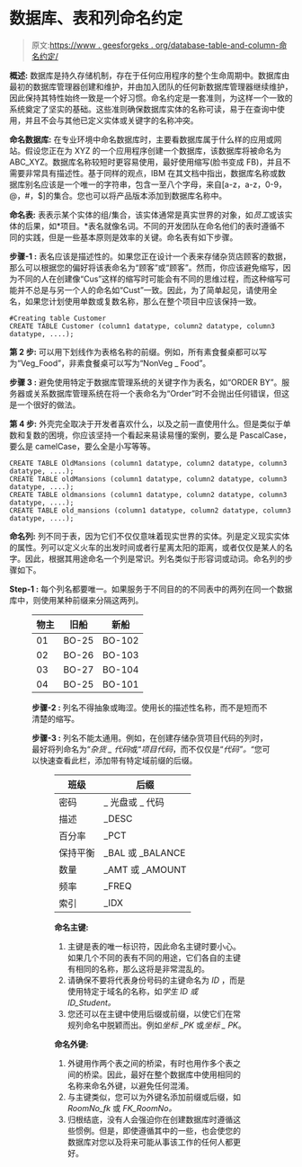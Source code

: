# 数据库、表和列命名约定

> 原文:[https://www . geesforgeks . org/database-table-and-column-命名约定/](https://www.geeksforgeeks.org/database-table-and-column-naming-conventions/)

**概述:**
数据库是持久存储机制，存在于任何应用程序的整个生命周期中。数据库由最初的数据库管理器创建和维护，并由加入团队的任何新数据库管理器继续维护，因此保持其特性始终一致是一个好习惯。命名约定是一套准则，为这样一个一致的系统奠定了坚实的基础。这些准则确保数据库实体的名称可读，易于在查询中使用，并且不会与其他已定义实体或关键字的名称冲突。

**命名数据库:**
在专业环境中命名数据库时，主要看数据库属于什么样的应用或网站。假设您正在为 XYZ 的一个应用程序创建一个数据库，该数据库将被命名为 ABC_XYZ。数据库名称较短时更容易使用，最好使用缩写(脸书变成 FB)，并且不需要非常具有描述性。基于同样的观点，IBM 在其文档中指出，数据库名称或数据库别名应该是一个唯一的字符串，包含一至八个字母，来自[a-z，a-z，0-9，@，#，$]的集合。您也可以将产品版本添加到数据库名称中。

**命名表:**
表表示某个实体的组/集合，该实体通常是真实世界的对象，如*员工*或该实体的后果，如*项目。*表名就像名词。不同的开发团队在命名他们的表时遵循不同的实践，但是一些基本原则是效率的关键。命名表有如下步骤。

**步骤-1 :**
表名应该是描述性的。如果您正在设计一个表来存储杂货店顾客的数据，那么可以根据您的偏好将该表命名为“顾客”或“顾客”。然而，你应该避免缩写，因为不同的人在创建像“Cus”这样的缩写时可能会有不同的思维过程，而这种缩写可能并不总是与另一个人的命名如“Cust”一致。因此，为了简单起见，请使用全名，如果您计划使用单数或复数名称，那么在整个项目中应该保持一致。

```
#Creating table Customer
CREATE TABLE Customer (column1 datatype, column2 datatype, column3 datatype, ....);
```

**第 2 步:**
可以用下划线作为表格名称的前缀。例如，所有素食餐桌都可以写为“Veg_Food”，非素食餐桌可以写为“NonVeg _ Food”。

**步骤 3 :**
避免使用特定于数据库管理系统的关键字作为表名，如“ORDER BY”。服务器或关系数据库管理系统在将一个表命名为“Order”时不会抛出任何错误，但这是一个很好的做法。

**第 4 步:**
外壳完全取决于开发者喜欢什么，以及之前一直使用什么。但是类似于单数和复数的困境，你应该坚持一个看起来易读易懂的案例，要么是 PascalCase，要么是 camelCase，要么全是小写等等。

```
CREATE TABLE OldMansions (column1 datatype, column2 datatype, column3 datatype, ....);
CREATE TABLE oldMansions (column1 datatype, column2 datatype, column3 datatype, ....);
CREATE TABLE oldmansions (column1 datatype, column2 datatype, column3 datatype, ....);
CREATE TABLE old_mansions (column1 datatype, column2 datatype, column3 datatype, ....);
```

**命名列:**
列不同于表，因为它们不仅仅意味着现实世界的实体。列是定义现实实体的属性。列可以定义火车的出发时间或者行星离太阳的距离，或者仅仅是某人的名字。因此，根据其用途命名一个列是常识。列名类似于形容词或动词。命名列的步骤如下。

**Step-1 :**
每个列名都要唯一。如果服务于不同目的的不同表中的两列在同一个数据库中，则使用某种前缀来分隔这两列。

<figure class="table">

| 物主 | 旧船 | 新船 |
| --- | --- | --- |
| 01 | BO-25 | BO-102 |
| 02 | BO-26 | BO-103 |
| 03 | BO-27 | BO-104 |
| 04 | BO-25 | BO-101 |

**步骤-2 :**
列名不得抽象或晦涩。使用长的描述性名称，而不是短而不清楚的缩写。

**步骤-3 :**
列名不能太通用。例如，在创建存储杂货项目代码的列时，最好将列命名为“*杂货 _ 代码*或“*项目代码*，而不仅仅是“*代码”。*“您可以快速查看此栏，添加带有特定域前缀的后缀。

<figure class="table">

| 班级 | 后缀 |
| --- | --- |
| 密码 | _ 光盘或 _ 代码 |
| 描述 | _DESC |
| 百分率 | _PCT |
| 保持平衡 | _BAL 或 _BALANCE |
| 数量 | _AMT 或 _AMOUNT |
| 频率 | _FREQ |
| 索引 | _IDX |

**命名主键:**

1.  主键是表的唯一标识符，因此命名主键时要小心。如果几个不同的表有不同的用途，它们各自的主键有相同的名称，那么这将是非常混乱的。
2.  请确保不要将代表身份号码的主键命名为 *ID* ，而是使用特定于域名的名称，如*学生 ID 或 ID_Student。*
3.  您还可以在主键中使用后缀或前缀，以使它们在常规列命名中脱颖而出。例如*坐标 _PK* 或*坐标 _ PK*。

**命名外键:**

1.  外键用作两个表之间的桥梁，有时也用作多个表之间的桥梁。因此，最好在整个数据库中使用相同的名称来命名外键，以避免任何混淆。
2.  与主键类似，您可以为外键名添加前缀或后缀，如 *RoomNo_fk* 或 *FK_RoomNo。*
3.  归根结底，没有人会强迫你在创建数据库时遵循这些惯例。但是，即使遵循其中的一些，也会使您的数据库对您以及将来可能从事该工作的任何人都更好。

</figure>

</figure>